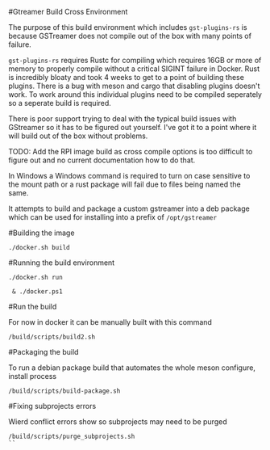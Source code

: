 #Gtreamer Build Cross Environment

The purpose of this build environment which includes `gst-plugins-rs` is because GSTreamer does not compile out of the box with many points of failure. 

`gst-plugins-rs` requires Rustc for compiling which requires 16GB or more of memory to properly compile without a critical SIGINT failure in Docker. Rust is incredibly bloaty and took 4 weeks to get to a point of building these plugins. There is a bug with meson and cargo that disabling plugins doesn't work. To work around this individual plugins need to be compiled seperately so a seperate build is required.

There is poor support trying to deal with the typical build issues with GStreamer so it has to be figured out yourself. I've got it to a point where it will build out of the box without problems.

TODO: Add the RPI image build as cross compile options is too difficult to figure out and no current documentation how to do that.

In Windows a Windows command is required to turn on case sensitive to the mount path or a rust package will fail due to files being named the same. 

It attempts to build and package a custom gstreamer into a deb package which can be used for installing into a prefix of `/opt/gstreamer`

#Building the image

```
./docker.sh build
```

#Running the build environment

```
./docker.sh run
```

```
 & ./docker.ps1  
```

#Run the build

For now in docker it can be manually built with this command

```
/build/scripts/build2.sh
```

#Packaging the build

To run a debian package build that automates the whole meson configure, install process

```
/build/scripts/build-package.sh
```

#Fixing subprojects errors

Wierd conflict errors show so subprojects may need to be purged

```
/build/scripts/purge_subprojects.sh
``
